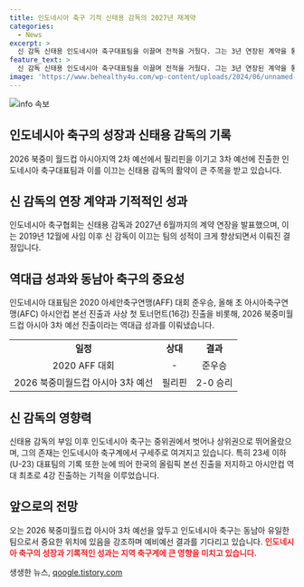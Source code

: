 ```yaml
---
title: 인도네시아 축구 기적 신태용 감독의 2027년 재계약
categories:
  - News
excerpt: >
  신 감독 신태용 인도네시아 축구대표팀을 이끌며 전적을 거뒀다. 그는 3년 연장된 계약을 통해 인도네시아 축구계에 큰 기적을 선보였고, 국가대표팀의 감독으로 활약 중이다. 그의 성과로 인도네시아는 다양한 대회에서 성과를 거뒀으며, 이에 따른 기대와 호평이 이어지고 있다. 현재 월드컵 3차 예선에도 진출하며, 그의 지휘 하에 인도네시아 축구는 새로운 전성시대를 맞이했다.
feature_text: >
  신 감독 신태용 인도네시아 축구대표팀을 이끌며 전적을 거뒀다. 그는 3년 연장된 계약을 통해 인도네시아 축구계에 큰 기적을 선보였고, 국가대표팀의 감독으로 활약 중이다. 그의 성과로 인도네시아는 다양한 대회에서 성과를 거뒀으며, 이에 따른 기대와 호평이 이어지고 있다. 현재 월드컵 3차 예선에도 진출하며, 그의 지휘 하에 인도네시아 축구는 새로운 전성시대를 맞이했다.
image: 'https://www.behealthy4u.com/wp-content/uploads/2024/06/unnamed-file.png'
---
```


<p><img src="https://www.behealthy4u.com/wp-content/uploads/2024/06/unnamed-file.png" alt="info 속보" /></p>

<h2 data-ke-size="size26">인도네시아 축구의 성장과 신태용 감독의 기록</h2>

<p data-ke-size="size16">2026 북중미 월드컵 아시아지역 2차 예선에서 필리핀을 이기고 3차 예선에 진출한 인도네시아 축구대표팀과 이를 이끄는 신태용 감독의 활약이 큰 주목을 받고 있습니다.</p>

<h2 data-ke-size="size26">신 감독의 연장 계약과 기적적인 성과</h2>

<p data-ke-size="size16">인도네시아 축구협회는 신태용 감독과 2027년 6월까지의 계약 연장을 발표했으며, 이는 2019년 12월에 사임 이후 신 감독이 이끄는 팀의 성적이 크게 향상되면서 이뤄진 결정입니다.</p>

<h2 data-ke-size="size26">역대급 성과와 동남아 축구의 중요성</h2>

<p data-ke-size="size16">인도네시아 대표팀은 2020 아세안축구연맹(AFF) 대회 준우승, 올해 초 아시아축구연맹(AFC) 아시안컵 본선 진출과 사상 첫 토너먼트(16강) 진출을 비롯해, 2026 북중미월드컵 아시아 3차 예선 진출이라는 역대급 성과를 이뤄냈습니다.</p>

<table>
    <tr>
        <td style="text-align: center; height: 17px;"><b>일정</b></td>
        <td style="text-align: center; height: 17px;"><b>상대</b></td>
        <td style="text-align: center; height: 17px;"><b>결과</b></td>
    </tr>
    <tr>
        <td style="text-align: center; height: 17px;">2020 AFF 대회</td>
        <td style="text-align: center; height: 17px;">-</td>
        <td style="text-align: center; height: 17px;">준우승</td>
    </tr>
    <tr>
        <td style="text-align: center; height: 17px;">2026 북중미월드컵 아시아 3차 예선</td>
        <td style="text-align: center; height: 17px;">필리핀</td>
        <td style="text-align: center; height: 17px;">2-0 승리</td>
    </tr>
</table>

<h2 data-ke-size="size26">신 감독의 영향력</h2>

<p data-ke-size="size16">신태용 감독의 부임 이후 인도네시아 축구는 중위권에서 벗어나 상위권으로 뛰어올랐으며, 그의 존재는 인도네시아 축구계에서 구세주로 여겨지고 있습니다. 특히 23세 이하(U-23) 대표팀의 기록 또한 눈에 띄어 한국의 올림픽 본선 진출을 저지하고 아시안컵 역대 최초로 4강 진출하는 기적을 이루었습니다.</p>

<h2 data-ke-size="size26">앞으로의 전망</h2>

<p data-ke-size="size16">오는 2026 북중미월드컵 아시아 3차 예선을 앞두고 인도네시아 축구는 동남아 유일한 팀으로서 중요한 위치에 있음을 강조하며 예비예선 결과를 기다리고 있습니다. <b><span style="color: #ee2323;">인도네시아 축구의 성장과 기록적인 성과는 지역 축구계에 큰 영향을 미치고 있습니다.</span></b></p>
생생한 뉴스, <a href="https://qoogle.tistory.com" rel="dofollow">qoogle.tistory.com</a>


